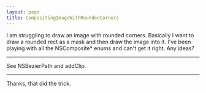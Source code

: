 ```yaml
---
layout: page
title: CompositingImageWithRoundedCorners
---
```


I am struggling to draw an image with rounded corners. Basically I want to draw a rounded rect as a mask and then draw the image into it. I've been playing with all the NSComposite* enums and can't get it right. Any ideas?

----

See NSBezierPath and     addClip.

----

Thanks, that did the trick.

